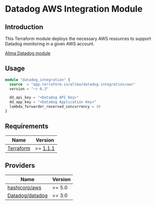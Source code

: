 # Datadog AWS Integration Module

## Introduction

This Terraform module deploys the necessary AWS resources to support Datadog monitoring in a given AWS account.

[Allma Datadog module](https://app.terraform.io/app/allma/registry/modules/private/allma/datadog-integration/aws)

## Usage

```terraform
module "datadog_integration" {
  source  = "app.terraform.io/allma/datadog-integration/aws"
  version = "~> 0.3"

  dd_api_key = "<Datadog API Key>"
  dd_app_key = "<Datadog Application Key>"
  lambda_forwarder_reserved_concurrency = 10
}
```

## Requirements

| Name | Version |
|------|---------|
| [Terraform](https://www.terraform.io/)| >= [1.1.1](https://github.com/hashicorp/terraform/blob/v1.1/CHANGELOG.md) |

## Providers

| Name | Version |
|------|---------|
| [hashicorp/aws](https://registry.terraform.io/providers/hashicorp/aws/latest/docs) | >= 5.0 |
| [Datadog/datadog](https://registry.terraform.io/providers/DataDog/datadog/latest/docs) | >= 3.0 |
